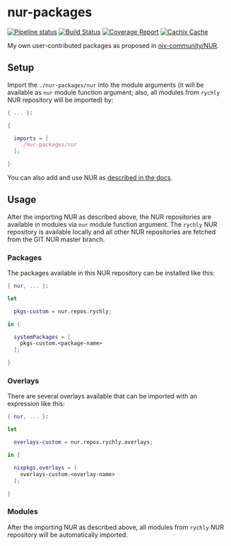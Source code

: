 # nur-packages

[![Pipeline status](https://gitlab.com/rychly/nur-packages/badges/master/pipeline.svg)](https://gitlab.com/rychly/nur-packages/commits/master)
[![Build Status](https://travis-ci.com/rychly/nur-packages.svg?branch=master)](https://travis-ci.com/rychly/nur-packages)
[![Coverage Report](https://gitlab.com/rychly/nur-packages/badges/master/coverage.svg)](https://gitlab.com/rychly/nur-packages/commits/master)
[![Cachix Cache](https://img.shields.io/badge/cachix-rychly-nur-packages-blue.svg)](https://rychly-nur-packages.cachix.org)

My own user-contributed packages as proposed in [nix-community/NUR](https://github.com/nix-community/nur).

## Setup

Import the `./nur-packages/nur` into the module arguments (it will be available as `nur` module function argument; also, all modules from `rychly` NUR repository will be imported) by:

``` nix
{ ... }:

{

  imports = [
    ./nur-packages/nur
  ];

}
```

You can also add and use NUR as [described in the docs](https://github.com/nix-community/nur#how-to-use).

## Usage

After the importing NUR as described above, the NUR repositories are available in modules via `nur` module function argument.
The `rychly` NUR repository is available locally and all other NUR repositories are fetched from the GIT NUR master branch.

### Packages

The packages available in this NUR repository can be installed like this:

``` nix
{ nur, ... }:

let

  pkgs-custom = nur.repos.rychly;

in {

  systemPackages = [
    pkgs-custom.<package-name>
  ];

}
```

### Overlays

There are several overlays available that can be imported with an expression like this:

``` nix
{ nur, ... }:

let

  overlays-custom = nur.repos.rychly.overlays;

in {

  nixpkgs.overlays = [
    overlays-custom.<overlay-name>
  ];

}
```

### Modules

After the importing NUR as described above, all modules from `rychly` NUR repository will be automatically imported.
